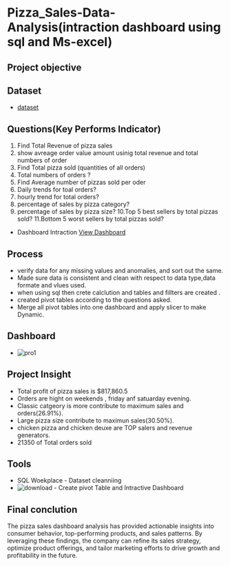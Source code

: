 # Pizza_Sales-Data-Analysis(intraction dashboard using sql and Ms-excel)


## Project objective



## Dataset
- <a href="https://github.com/12ssind/Pro-Data-Analysis-Dashboards/blob/main/1000.xlsx">dataset</a>

## Questions(Key Performs Indicator)

1. Find Total Revenue of pizza sales  
2. show avreage order value amount usinig total revenue and total numbers of order 
3. Find Total pizza sold (quantities of all orders)
4. Total numbers of orders ?
5. Find Average number of pizzas sold per oder
6. Daily trends for toal orders?
7. hourly trend for total orders?
8. percentage of sales by pizza category?
9. percentage of sales by pizza size?
10.Top 5 best sellers by total pizzas sold?
11.Bottom 5 worst sellers by total pizzas sold?
- Dashboard Intraction <a href="https://github.com/12ssind/Pro-Data-Analysis-Dashboards/blob/main/pro1.png"> View Dashboard</a>   

## Process  

- verify data for any missing values and anomalies, and sort out the same.
- Made sure data is consistent and clean with respect to data type,data formate and vlues used.
- when using sql then crete calclution and tables and fillters are created .
- created pivot tables according to the questions asked.
- Merge all pivot tables into one dashboard and apply slicer to make Dynamic.

## Dashboard
- ![pro1](https://github.com/user-attachments/assets/c18e3a37-23f8-4a36-bc8a-e6246ec1b68a)


## Project Insight
* Total profit of pizza sales is $817,860.5
* Orders are hight on weekends , friday anf satuarday evening.
* Classic catgeory is more contribute to maximum sales and orders(26.91%).
* Large pizza size contribute to maximun sales(30.50%).
* chicken pizza and chicken deuxe are TOP salers and revenue generators.
* 21350 of Total orders sold

## Tools 
  - SQL Woekplace - Dataset cleanniing   
  - ![download](https://github.com/user-attachments/assets/f3890e1b-4376-4cf3-95cb-1f18f91144f3) - Create pivot Table and Intractive Dashboard

 
## Final conclution
 The pizza sales dashboard analysis has provided actionable insights into consumer behavior, 
 top-performing products, and sales patterns. By leveraging these findings, the company can refine its sales strategy,
 optimize product offerings, and tailor marketing efforts to drive growth and profitability in the future.
